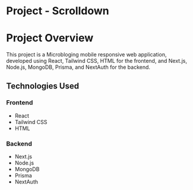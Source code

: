 # Project - Scrolldown

# Project Overview

This project is a Microbloging mobile responsive web application, developed using React, Tailwind CSS, HTML for the frontend, and Next.js, Node.js, MongoDB, Prisma, and NextAuth for the backend.



## Technologies Used

### Frontend

- React
- Tailwind CSS
- HTML

### Backend

- Next.js
- Node.js
- MongoDB
- Prisma
- NextAuth

